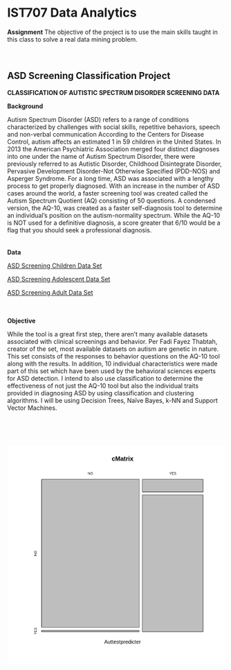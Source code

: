 # IST707 Data Analytics
**Assignment**
The objective of the project is to use the main skills taught in this class to solve a real data mining problem.
<br>
<br>
<br>

## ASD Screening Classification Project
**CLASSIFICATION OF AUTISTIC SPECTRUM DISORDER SCREENING DATA**

**Background**

Autism Spectrum Disorder (ASD) refers to a range of conditions characterized by challenges with social skills, repetitive behaviors, speech and non-verbal communication According to the Centers for Disease Control, autism affects an estimated 1 in 59 children in the United States. In 2013 the American Psychiatric Association merged four distinct diagnoses into one under the name of Autism Spectrum Disorder, there were previously referred to as Autistic Disorder, Childhood Disintegrate Disorder, Pervasive Development Disorder-Not Otherwise Specified (PDD-NOS) and Asperger Syndrome. For a long time, ASD was associated with a lengthy process to get properly diagnosed. With an increase in the number of ASD cases around the world, a faster screening tool was created called the Autism Spectrum Quotient (AQ) consisting of 50 questions. A condensed version, the AQ-10, was created as a faster self-diagnosis tool to determine an individual’s position on the autism-normality spectrum. While the AQ-10 is NOT used for a definitive diagnosis, a score greater that 6/10 would be a flag that you should seek a professional diagnosis.
<br>
<br>
<br>
**Data**

[ASD Screening Children Data Set](https://archive.ics.uci.edu/ml/datasets/Autistic+Spectrum+Disorder+Screening+Data+for+Children++)

[ASD Screening Adolescent Data Set](https://archive.ics.uci.edu/ml/datasets/Autistic+Spectrum+Disorder+Screening+Data+for+Adolescent+++)

[ASD Screening Adult Data Set](https://archive.ics.uci.edu/ml/datasets/Autism+Screening+Adult)
<br>
<br>
<br>



**Objective**

While the tool is a great first step, there aren’t many available datasets associated with clinical screenings and behavior. Per Fadi Fayez Thabtah, creator of the set, most available datasets on autism are genetic in nature. This set consists of the responses to behavior questions on the AQ-10 tool along with the results. In addition, 10 individual characteristics were made part of this set which have been used by the behavioral sciences experts for ASD detection. I intend to also use classification to determine the effectiveness of not just the AQ-10 tool but also the individual traits provided in diagnosing ASD by using classification and clustering algorithms. I will be using Decision Trees, Naïve Bayes, k-NN and Support Vector Machines.

<br>
<br>
<br>

![Confusion Matrix](https://raw.githubusercontent.com/frnunez/frnunez.github.io/master/images/asd/IST_707_ASD_31_3.png)
